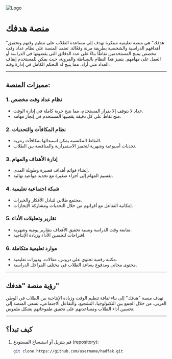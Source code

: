 ﻿
![Logo](https://i.postimg.cc/VknTyJZJ/image.png)

# منصة هدفك  

"هدفك" هي منصة تعليمية مبتكرة تهدف إلى مساعدة الطلاب على تنظيم وقتهم وتحقيق أهدافهم الدراسية والشخصية بطريقة مرنة وفعّالة. تعتمد المنصة على نظام عداد وقت مخصص يمنح المستخدمين نقاطًا بناءً على عدد الدقائق التي يقضونها في الدراسة أو العمل على مهامهم. يتميز هذا النظام بالبساطة والمرونة، حيث يمكن للمستخدم إيقاف العداد متى أراد، مما يتيح له التحكم الكامل في إدارة وقته.  

---

## مميزات المنصة:

### 1. نظام عداد وقت مخصص  
- عداد لا يتوقف إلا بقرار المستخدم، مما يتيح حرية كاملة في إدارة الوقت.  
- منح نقاط على كل دقيقة يقضيها المستخدم في إنجاز مهامه.  

### 2. نظام المكافآت والتحديات  
- النقاط المكتسبة يمكن استبدالها بمكافآت رمزية.  
- تحديات أسبوعية وشهرية لتحفيز الاستمرارية والمنافسة بين الطلاب.  

### 3. إدارة الأهداف والمهام  
- إنشاء قوائم أهداف قصيرة وطويلة المدى.  
- تقسيم المهام إلى أجزاء صغيرة مع تحديد مواعيد نهائية.  

### 4. شبكة اجتماعية تعليمية  
- مجتمع طلابي لتبادل الأفكار والخبرات.  
- إمكانية التفاعل مع أقرانهم من خلال التحديات ومشاركة الإنجازات.  

### 5. تقارير وتحليلات الأداء  
- متابعة وقت الدراسة ونسبة تحقيق الأهداف بتقارير يومية وشهرية.  
- اقتراحات لتحسين الأداء وزيادة الإنتاجية.  

### 6. موارد تعليمية متكاملة  
- مكتبة رقمية تحتوي على دروس، مقالات، ودورات تعليمية.  
- محتوى مجاني ومدفوع يساعد الطلاب في مختلف المراحل الدراسية.  

---

## رؤية منصة "هدفك"  

تهدف منصة "هدفك" إلى بناء ثقافة تنظيم الوقت وزيادة الإنتاجية بين الطلاب في الوطن العربي. من خلال الجمع بين التكنولوجيا، التشجيع، والتفاعل الاجتماعي، تسعى المنصة إلى تحسين أداء الطلاب ومساعدتهم على تحقيق طموحاتهم بشكل ملموس.  

---

## كيف تبدأ؟  

1. قم بتنزيل أو استنساخ المستودع (repository):  
   ```bash
   git clone https://github.com/username/hadfak.git
